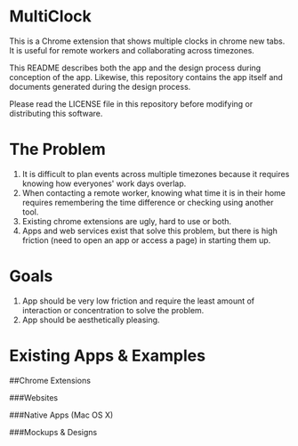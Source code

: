 # MultiClock
This is a Chrome extension that shows multiple clocks in chrome new tabs. It is useful for remote workers and collaborating across timezones.

This README describes both the app and the design process during conception of the app. Likewise, this repository contains the app itself and documents generated during the design process.

Please read the LICENSE file in this repository before modifying or distributing this software. 

# The Problem
1. It is difficult to plan events across multiple timezones because it requires knowing how everyones' work days overlap.
2. When contacting a remote worker, knowing what time it is in their home requires remembering the time difference or checking using another tool.
3. Existing chrome extensions are ugly, hard to use or both. 
4. Apps and web services exist that solve this problem, but there is high friction (need to open an app or access a page) in starting them up.

# Goals
1. App should be very low friction and require the least amount of interaction or concentration to solve the problem.
2. App should be aesthetically pleasing.

# Existing Apps & Examples
##Chrome Extensions

###Websites

###Native Apps (Mac OS X)

###Mockups & Designs



